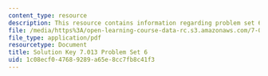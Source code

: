 ```yaml
---
content_type: resource
description: This resource contains information regarding problem set 6 solution.
file: /media/https%3A/open-learning-course-data-rc.s3.amazonaws.com/7-013-introductory-biology-spring-2013/1c08ecf047689289a65e8cc7fb8c41f3_MIT7_013S13_Pset6S.pdf
file_type: application/pdf
resourcetype: Document
title: Solution Key 7.013 Problem Set 6
uid: 1c08ecf0-4768-9289-a65e-8cc7fb8c41f3
---
```

